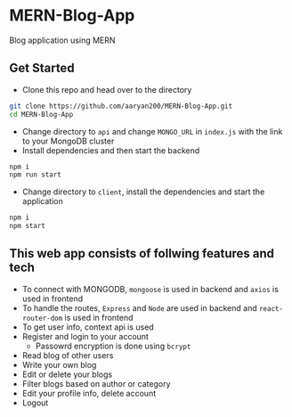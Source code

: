 # MERN-Blog-App
Blog application using MERN
## Get Started
* Clone this repo and head over to the directory
```bash
git clone https://github.com/aaryan200/MERN-Blog-App.git
cd MERN-Blog-App
```
* Change directory to `api` and change `MONGO_URL` in `index.js` with the link to your MongoDB cluster
* Install dependencies and then start the backend
```bash
npm i
npm run start
```
* Change directory to `client`, install the dependencies and start the application
```bash
npm i
npm start
```
## This web app consists of follwing features and tech
* To connect with MONGODB, `mongoose` is used in backend and `axios` is used in frontend
* To handle the routes, `Express` and `Node` are used in backend and `react-router-dom` is used in frontend
* To get user info, context api is used
* Register and login to your account
  * Passowrd encryption is done using `bcrypt`
* Read blog of other users
* Write your own blog
* Edit or delete your blogs
* Filter blogs based on author or category
* Edit your profile info, delete account
* Logout

